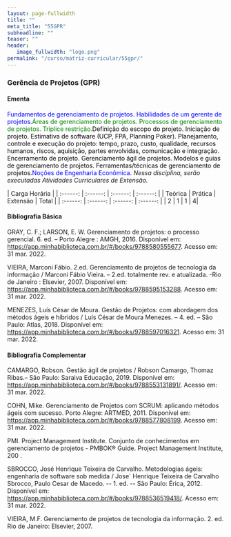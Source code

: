 ```yaml
---
layout: page-fullwidth
title: ""
meta_title: "55GPR"
subheadline: ""
teaser: ""
header:
   image_fullwidth: "logo.png"
permalink: "/curso/matriz-curricular/55gpr/"
---
```


### **Gerência de Projetos (GPR)**

#### **Ementa**

<class style="color: blue">Fundamentos de gerenciamento de projetos. Habilidades de um gerente de projetos.</class><class style="color: green">Áreas de gerenciamento de projetos. Processos de gerenciamento de projetos. Tríplice restrição.</class><class style="color: black">Definição do escopo do projeto. Iniciação de projeto. Estimativa de software (UCP, FPA, Planning Poker). Planejamento, controle e execução do projeto: tempo, prazo, custo, qualidade, recursos humanos, riscos, aquisição, partes envolvidas, comunicação e integração. Encerramento de projeto. Gerenciamento ágil de projetos. Modelos e guias de gerenciamento de projetos. Ferramentas/técnicas de gerenciamento de projetos.</class><class style="color: blue">Noções de Engenharia Econômica.</class> *Nessa disciplina, serão executadas Atividades Curriculares de Extensão.*

| Carga Horária | 
| :------: | :------: | :------: | :------: |
| Teórica | Prática | Extensão | Total |
| :------: | :------: | :------: | :------: |
| 2 | 1 | 1 | 4|

#### **Bibliografia Básica**

GRAY, C. F.; LARSON, E. W. Gerenciamento de projetos: o processo gerencial. 6. ed. – Porto Alegre : AMGH, 2016. Disponível em: 
https://app.minhabiblioteca.com.br/#/books/9788580555677. Acesso em: 31 mar. 2022. 

VIEIRA, Marconi Fábio. 2.ed. Gerenciamento de projetos de tecnologia da informação / Marconi Fábio Vieira. – 2.ed. totalmente rev. e atualizada. -Rio de Janeiro : Elsevier, 2007. Disponível em: https://app.minhabiblioteca.com.br/#/books/9788595153288. Acesso em: 31 mar. 2022. 

MENEZES, Luís César de Moura. Gestão de Projetos: com abordagem dos métodos ágeis e híbridos / Luís César de Moura Menezes. – 4. ed. – São Paulo: Atlas, 2018. Disponível em: https://app.minhabiblioteca.com.br/#/books/9788597016321. Acesso em: 31 mar. 2022. 

#### **Bibliografia Complementar**

CAMARGO, Robson. Gestão ágil de projetos / Robson Camargo, Thomaz Ribas.– São Paulo: Saraiva Educação, 2019. Disponível em: https://app.minhabiblioteca.com.br/#/books/9788553131891/. Acesso em: 31 mar. 2022. 

COHN, Mike. Gerenciamento de Projetos com SCRUM: aplicando métodos ágeis com sucesso. Porto Alegre: ARTMED, 2011. Disponível em: https://app.minhabiblioteca.com.br/#/books/9788577808199. Acesso em: 31 mar. 2022. 

PMI. Project Management Institute. Conjunto de conhecimentos em gerenciamento de 
projetos - PMBOK® Guide. Project Management Institute, 200 . 

SBROCCO, José Henrique Teixeira de Carvalho. Metodologias ágeis: engenharia de software sob medida / Jose´ Henrique Teixeira de Carvalho Sbrocco, Paulo Cesar de Macedo. -- 1. ed. -- São Paulo: Érica, 2012. Disponível em: https://app.minhabiblioteca.com.br/#/books/9788536519418/. Acesso em: 31 mar. 2022. 

VIEIRA, M.F. Gerenciamento de projetos de tecnologia da informação. 2. ed. Rio de Janeiro: 
Elsevier, 2007. 

